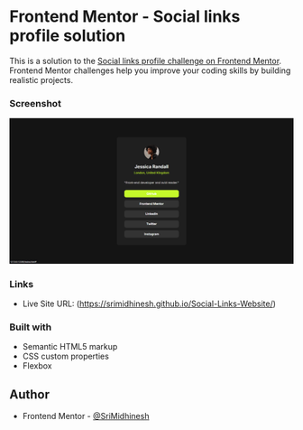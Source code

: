 # Frontend Mentor - Social links profile solution

This is a solution to the [Social links profile challenge on Frontend Mentor](https://www.frontendmentor.io/challenges/social-links-profile-UG32l9m6dQ). Frontend Mentor challenges help you improve your coding skills by building realistic projects. 

### Screenshot

![](Solution.png)

### Links

- Live Site URL: (https://srimidhinesh.github.io/Social-Links-Website/)

### Built with

- Semantic HTML5 markup
- CSS custom properties
- Flexbox

## Author

- Frontend Mentor - [@SriMidhinesh](https://www.frontendmentor.io/profile/SriMidhinesh)